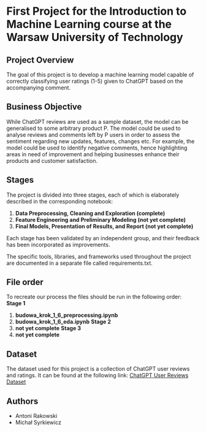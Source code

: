 # First Project for the Introduction to Machine Learning course at the Warsaw University of Technology

## Project Overview
The goal of this project is to develop a machine learning model capable of correctly classifying user ratings (1-5) given to ChatGPT based on the accompanying comment.

## Business Objective
While ChatGPT reviews are used as a sample dataset, the model can be generalised to some
arbitrary product P. The model could be used to analyse reviews and comments left by P users in order to 
assess the sentiment regarding new updates, features, changes etc. For example, the model could be used
to identify negative comments, hence highlighting areas in need of improvement
and helping businesses enhance their products and customer satisfaction.

## Stages
The project is divided into three stages, each of which is elaborately described in the corresponding notebook:
1. **Data Preprocessing, Cleaning and Exploration (complete)**
2. **Feature Engineering and Preliminary Modeling (not yet complete)**
3. **Final Models, Presentation of Results, and Report (not yet complete)**

Each stage has been validated by an independent group, and their feedback has been incorporated as improvements.

The specific tools, libraries, and frameworks used throughout the project are documented in a separate file called requirements.txt.

## File order
To recreate our process the files should be run in the following order: <br>
**Stage 1**
1. **budowa_krok_1_6_preprocessing.ipynb**
2. **budowa_krok_1_6_eda.ipynb**
**Stage 2**
1. **not yet complete**
**Stage 3**
1. **not yet complete**

## Dataset
The dataset used for this project is a collection of ChatGPT user reviews and ratings. It can be found at the following link:
[ChatGPT User Reviews Dataset](https://www.kaggle.com/datasets/anandshaw2001/chatgpt-users-reviews)

## Authors
- Antoni Rakowski
- Michał Syrkiewicz